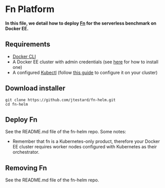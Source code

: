 # Fn Platform

**In this file, we detail how to deploy [Fn](https://github.com/fnproject/fn) for the serverless benchmark on Docker EE.**

## Requirements

 - [Docker CLI](https://www.docker.com/get-docker)
 - A Docker EE cluster with admin credentials (see [here]() for how to install one)
 - A configured [Kubectl](https://kubernetes.io/docs/tasks/tools/install-kubectl/) (follow [this guide](https://docs.docker.com/ee/ucp/user-access/kubectl/) to configure it on your cluster)

## Download installer

```
git clone https://github.com/jtestard/fn-helm.git
cd fn-helm
```

## Deploy Fn

See the README.md file of the fn-helm repo. Some notes:

 - Remember that fn is a Kubernetes-only product, therefore your Docker EE cluster requires worker nodes configured with Kubernetes as their orchestrator.

## Removing Fn

See the README.md file of the fn-helm repo.
